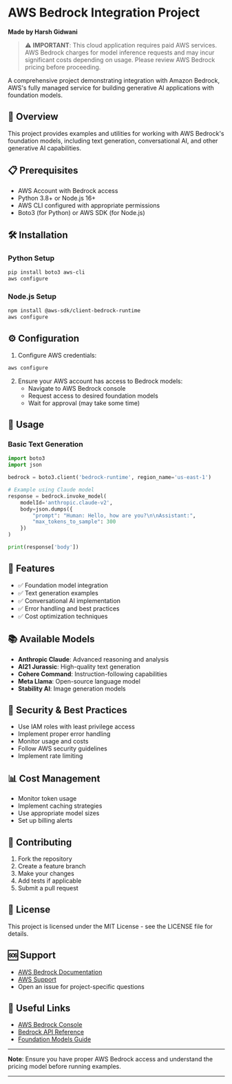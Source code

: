 # AWS Bedrock Integration Project
 
**Made by Harsh Gidwani**

> ⚠️ **IMPORTANT**: This cloud application requires paid AWS services. AWS Bedrock charges for model inference requests and may incur significant costs depending on usage. Please review AWS Bedrock pricing before proceeding.

A comprehensive project demonstrating integration with Amazon Bedrock, AWS's fully managed service for building generative AI applications with foundation models.

## 🚀 Overview

This project provides examples and utilities for working with AWS Bedrock's foundation models, including text generation, conversational AI, and other generative AI capabilities.

## 📋 Prerequisites

- AWS Account with Bedrock access
- Python 3.8+ or Node.js 16+
- AWS CLI configured with appropriate permissions
- Boto3 (for Python) or AWS SDK (for Node.js)

## 🛠️ Installation

### Python Setup
```bash
pip install boto3 aws-cli
aws configure
```

### Node.js Setup
```bash
npm install @aws-sdk/client-bedrock-runtime
aws configure
```

## ⚙️ Configuration

1. Configure AWS credentials:
```bash
aws configure
```

2. Ensure your AWS account has access to Bedrock models:
   - Navigate to AWS Bedrock console
   - Request access to desired foundation models
   - Wait for approval (may take some time)

## 🔧 Usage

### Basic Text Generation
```python
import boto3
import json

bedrock = boto3.client('bedrock-runtime', region_name='us-east-1')

# Example using Claude model
response = bedrock.invoke_model(
    modelId='anthropic.claude-v2',
    body=json.dumps({
        "prompt": "Human: Hello, how are you?\n\nAssistant:",
        "max_tokens_to_sample": 300
    })
)

print(response['body'])
```

## 🎯 Features

- ✅ Foundation model integration
- ✅ Text generation examples
- ✅ Conversational AI implementation
- ✅ Error handling and best practices
- ✅ Cost optimization techniques

## 📚 Available Models

- **Anthropic Claude**: Advanced reasoning and analysis
- **AI21 Jurassic**: High-quality text generation
- **Cohere Command**: Instruction-following capabilities
- **Meta Llama**: Open-source language model
- **Stability AI**: Image generation models

## 🔐 Security & Best Practices

- Use IAM roles with least privilege access
- Implement proper error handling
- Monitor usage and costs
- Follow AWS security guidelines
- Implement rate limiting

## 📊 Cost Management

- Monitor token usage
- Implement caching strategies
- Use appropriate model sizes
- Set up billing alerts

## 🤝 Contributing

1. Fork the repository
2. Create a feature branch
3. Make your changes
4. Add tests if applicable
5. Submit a pull request

## 📄 License

This project is licensed under the MIT License - see the LICENSE file for details.

## 🆘 Support

- [AWS Bedrock Documentation](https://docs.aws.amazon.com/bedrock/)
- [AWS Support](https://aws.amazon.com/support/)
- Open an issue for project-specific questions

## 🔗 Useful Links

- [AWS Bedrock Console](https://console.aws.amazon.com/bedrock/)
- [Bedrock API Reference](https://docs.aws.amazon.com/bedrock/latest/APIReference/)
- [Foundation Models Guide](https://docs.aws.amazon.com/bedrock/latest/userguide/foundation-models.html)

---

**Note**: Ensure you have proper AWS Bedrock access and understand the pricing model before running examples.

---